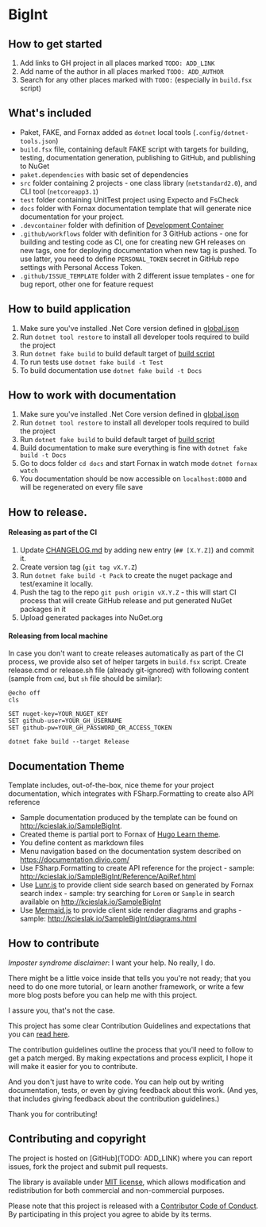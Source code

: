 # BigInt

## How to get started

1. Add links to GH project in all places marked `TODO: ADD_LINK`
2. Add name of the author in all places marked `TODO: ADD_AUTHOR`
3. Search for any other places marked with `TODO:` (especially in `build.fsx` script)


## What's included

* Paket, FAKE, and Fornax added as `dotnet` local tools (`.config/dotnet-tools.json`)
* `build.fsx` file, containing default FAKE script with targets for building, testing, documentation generation, publishing to GitHub, and publishing to NuGet
* `paket.dependencies` with basic set of dependencies
* `src` folder containing 2 projects - one class library (`netstandard2.0`), and CLI tool (`netcoreapp3.1`)
* `test` folder containing UnitTest project using Expecto and FsCheck
* `docs` folder with Fornax documentation template that will generate nice documentation for your project.
* `.devcontainer` folder with definition of [Development Container](https://code.visualstudio.com/docs/remote/containers)
* `.github/workflows` folder with definition for 3 GitHub actions - one for building and testing code as CI, one for creating new GH releases on new tags, one for deploying documentation when new tag is pushed. To use latter, you need to define `PERSONAL_TOKEN` secret in GitHub repo settings with Personal Access Token.
* `.github/ISSUE_TEMPLATE` folder with 2 different issue templates - one for bug report, other one for feature request

## How to build application

1. Make sure you've installed .Net Core version defined in [global.json](global.json)
2. Run `dotnet tool restore` to install all developer tools required to build the project
3. Run `dotnet fake build` to build default target of [build script](build.fsx)
4. To run tests use `dotnet fake build -t Test`
5. To build documentation use `dotnet fake build -t Docs`

## How to work with documentation

1. Make sure you've installed .Net Core version defined in [global.json](global.json)
2. Run `dotnet tool restore` to install all developer tools required to build the project
3. Run `dotnet fake build` to build default target of [build script](build.fsx)
4. Build documentation to make sure everything is fine with `dotnet fake build -t Docs`
5. Go to docs folder `cd docs` and start Fornax in watch mode `dotnet fornax watch`
6. You documentation should be now accessible on `localhost:8080` and will be regenerated on every file save


## How to release.

#### Releasing as part of the CI

1. Update [CHANGELOG.md](./CHANGELOG.md) by adding new entry (`## [X.Y.Z]`) and commit it.
2. Create version tag (`git tag vX.Y.Z`)
3. Run `dotnet fake build -t Pack` to create the nuget package and test/examine it locally.
4. Push the tag to the repo `git push origin vX.Y.Z` - this will start CI process that will create GitHub release and put generated NuGet packages in it
5. Upload generated packages into NuGet.org

#### Releasing from local machine

In case you don't want to create releases automatically as part of the CI process, we provide also set of helper targets in `build.fsx` script.
Create release.cmd or release.sh file (already git-ignored) with following content (sample from `cmd`, but `sh` file should be similar):

```
@echo off
cls

SET nuget-key=YOUR_NUGET_KEY
SET github-user=YOUR_GH_USERNAME
SET github-pw=YOUR_GH_PASSWORD_OR_ACCESS_TOKEN

dotnet fake build --target Release
```

## Documentation Theme

Template includes, out-of-the-box, nice theme for your project documentation, which integrates with FSharp.Formatting to create also API reference

* Sample documentation produced by the template can be found on http://kcieslak.io/SampleBigInt.
* Created theme is partial port to Fornax of [Hugo Learn theme](https://learn.netlify.com/en/).
* You define content as markdown files
* Menu navigation based on the documentation system described on https://documentation.divio.com/
* Use FSharp.Formatting to create API reference for the project - sample: http://kcieslak.io/SampleBigInt/Reference/ApiRef.html
* Use [Lunr.js](https://lunrjs.com/) to provide client side search based on generated by Fornax search index - sample: try searching for `Lorem` or `Sample` in search available on http://kcieslak.io/SampleBigInt
* Use [Mermaid.js](https://mermaid-js.github.io/mermaid/#/) to provide client side render diagrams and graphs - sample: http://kcieslak.io/SampleBigInt/diagrams.html

## How to contribute

*Imposter syndrome disclaimer*: I want your help. No really, I do.

There might be a little voice inside that tells you you're not ready; that you need to do one more tutorial, or learn another framework, or write a few more blog posts before you can help me with this project.

I assure you, that's not the case.

This project has some clear Contribution Guidelines and expectations that you can [read here](CONTRIBUTING.md).

The contribution guidelines outline the process that you'll need to follow to get a patch merged. By making expectations and process explicit, I hope it will make it easier for you to contribute.

And you don't just have to write code. You can help out by writing documentation, tests, or even by giving feedback about this work. (And yes, that includes giving feedback about the contribution guidelines.)

Thank you for contributing!


## Contributing and copyright

The project is hosted on [GitHub](TODO: ADD_LINK) where you can report issues, fork
the project and submit pull requests.

The library is available under [MIT license](LICENSE.md), which allows modification and redistribution for both commercial and non-commercial purposes.

Please note that this project is released with a [Contributor Code of Conduct](CODE_OF_CONDUCT.md). By participating in this project you agree to abide by its terms.
